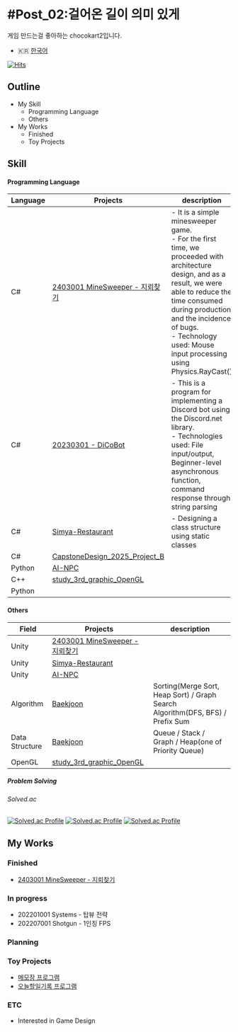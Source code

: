 # #Post_02:걸어온 길이 의미 있게
게임 만드는걸 좋아하는 chocokart2입니다.
* 🇰🇷 [한국어](README_KR.md)

<!--
[![Hits](https://hits.seeyoufarm.com/api/count/incr/badge.svg?url=https%3A%2F%2Fgithub.com%2Fchocokart2&count_bg=%239038AD&title_bg=%23470F5A&icon=csharp.svg&icon_color=%23F2C8FF&title=hits&edge_flat=false)](https://hits.seeyoufarm.com)
-->
[![Hits](https://hits.sh/github.com/chocokart2.svg?view=today-total&style=flat-square&label=visits&color=3399ff&labelColor=102e4d&logo=unity)](https://hits.sh/github.com/chocokart2/)

## Outline
* My Skill
  * Programming Language
  * Others
* My Works
  * Finished
  * Toy Projects

## Skill
#### Programming Language
| Language | Projects                                                                                              | description                                                                                                                                                                                                                                                                    |
| -------- | ----------------------------------------------------------------------------------------------------- | ------------------------------------------------------------------------------------------------------------------------------------------------------------------------------------------------------------------------------------------------------------------------------ |
| C#       | [2403001 MineSweeper - 지뢰찾기](https://github.com/chocokart2/GameProject_2403001_MineSweeper/blob/main) | - It is a simple minesweeper game.<br>- For the first time, we proceeded with architecture design, and as a result, we were able to reduce the time consumed during production and the incidence of bugs.<br>- Technology used: Mouse input processing using Physics.RayCast() |
| C#       | [20230301 - DiCoBot](https://github.com/chocokart2/no20230301_DiCoBot/tree/main)                      | - This is a program for implementing a Discord bot using the Discord.net library.<br>- Technologies used: File input/output, Beginner-level asynchronous function, command response through string parsing                                                                     |
| C#       | [Simya-Restaurant](https://github.com/yujini1121/Simya-Restaurant)                                    | - Designing a class structure using static classes                                                                                                                                                                                                                             |
| C#       | [CapstoneDesign_2025_Project_B](https://github.com/chocokart2/CapstoneDesign_2025_Project_B)          |                                                                                                                                                                                                                                                                                |
| Python   | [AI-NPC](https://github.com/yujini1121/AI-NPC)                                                        |                                                                                                                                                                                                                                                                                |
| C++      | [study_3rd_graphic_OpenGL](https://github.com/chocokart2/study_3rd_graphic_OpenGL)                    |                                                                                                                                                                                                                                                                                |
| Python   |                                                                                                       |                                                                                                                                                                                                                                                                                |
#### Others
|Field|Projects|description|
|---|---|---|
|Unity| [2403001 MineSweeper - 지뢰찾기](https://github.com/chocokart2/GameProject_2403001_MineSweeper/blob/main/README.md) | |
|Unity| [Simya-Restaurant](https://github.com/yujini1121/Simya-Restaurant) | |
|Unity| [AI-NPC](https://github.com/yujini1121/AI-NPC) | |
|Algorithm| [Baekjoon](https://github.com/chocokart2/Baekjoon) | Sorting(Merge Sort, Heap Sort) / Graph Search Algorithm(DFS, BFS) / Prefix Sum |
|Data Structure| [Baekjoon](https://github.com/chocokart2/Baekjoon) | Queue / Stack / Graph / Heap(one of Priority Queue) |
|OpenGL| [study_3rd_graphic_OpenGL](https://github.com/chocokart2/study_3rd_graphic_OpenGL) | |

##### Problem Solving
###### Solved.ac
[![Solved.ac Profile](http://mazassumnida.wtf/api/v2/generate_badge?boj=chocokart2)](https://solved.ac/chocokart2/)
[![Solved.ac Profile](https://mazandi.herokuapp.com/api?handle=chocokart2&theme=warm)](https://solved.ac/chocokart2)
[![Solved.ac Profile](https://ac-arena.vercel.app/v1/chocokart2)](https://solved.ac/chocokart2)

## My Works

### Finished
* [2403001 MineSweeper - 지뢰찾기](https://github.com/chocokart2/GameProject_2403001_MineSweeper/blob/main/README.md)
### In progress
* 202201001 Systems - 탑뷰 전략
* 202207001 Shotgun - 1인칭 FPS
### Planning

### Toy Projects
* [메모장 프로그램](https://github.com/chocokart2/this_is_csharp_ch18_example1 "C# 파일 입출력 연습")
* [오늘할일기록 프로그램](https://github.com/chocokart2/no20230901DoItNow_CPlusPlus "C++ 연습용")
### ETC
* Interested in Game Design

<!--
**chocokart2/chocokart2** is a ✨ _special_ ✨ repository because its `README.md` (this file) appears on your GitHub profile.

Here are some ideas to get you started:

- 🔭 I’m currently working on ...
- 🌱 I’m currently learning ...
- 👯 I’m looking to collaborate on ...
- 🤔 I’m looking for help with ...
- 💬 Ask me about ...
- 📫 How to reach me: ...
- 😄 Pronouns: ...
- ⚡ Fun fact: ...
-->
